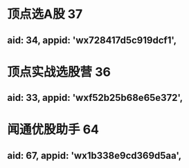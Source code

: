 # 顶点选A股  37

## 	aid: 34,  appid: 'wx728417d5c919dcf1',

# 顶点实战选股营  36

## 	aid: 33,  appid: 'wxf52b25b68e65e372',

# 闻通优股助手  64

## 	aid: 67,  appid: 'wx1b338e9cd369d5aa',